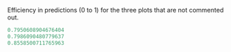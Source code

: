 Efficiency  in predictions (0 to 1) for the three plots that are not commented out.
```python
0.7950608904676404
0.7986090480779637
0.8558500711765963
```
